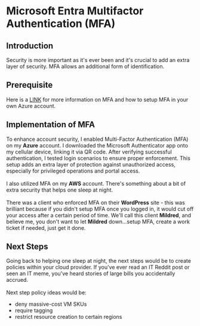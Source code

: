 # Microsoft Entra Multifactor Authentication (MFA)

## Introduction

Security is more important as it's ever been and it's crucial to add an extra layer of security. MFA allows an additional form of identification. 

## Prerequisite

Here is a [LINK](https://learn.microsoft.com/en-us/entra/identity/authentication/concept-mfa-howitworks) for more information on MFA and how to setup MFA in your own Azure account.  

## Implementation of MFA

To enhance account security, I enabled Multi-Factor Authentication (MFA) on my **Azure** account. I downloaded the Microsoft Authenticator app onto my cellular device, linking it via QR code. After verifying successful authentication, I tested login scenarios to ensure proper enforcement. This setup adds an extra layer of protection against unauthorized access, especially for privileged operations and portal access.
<br></br>
I also utilized MFA on my **AWS** account. There's something about a bit of extra security that helps one sleep at night. 
<br></br>
There was a client who enforced MFA on their **WordPress** site - this was brilliant because if you didn't setup MFA once you logged in, it would cut off your access after a certain period of time. We'll call this client **Mildred**, and believe me, you don't want to let **Mildred** down...setup MFA, create a work ticket if needed, just get it done. 

## Next Steps

Going back to helping one sleep at night, the next steps would be to create policies within your cloud provider. If you've ever read an IT Reddit post or seen an IT meme, you've heard stories of large bills you accidentally accrued. 
<br></br>
Next step policy ideas would be: 
- deny massive-cost VM SKUs
- require tagging
- restrict resource creation to certain regions
